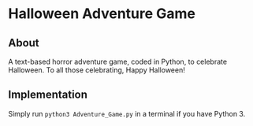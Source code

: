 # Halloween Adventure Game

## About

A text-based horror adventure game, coded in Python, to celebrate Halloween. To all those celebrating, Happy Halloween!

## Implementation

Simply run `python3 Adventure_Game.py` in a terminal if you have Python 3.

